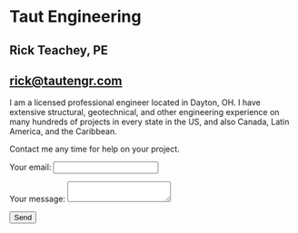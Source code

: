 # Taut Engineering
## Rick Teachey, PE
## rick@tautengr.com

I am a licensed professional engineer located in Dayton, OH. I have extensive structural, geotechnical, and other engineering experience on many hundreds of projects in every state in the US, and also Canada, Latin America, and the Caribbean.

Contact me any time for help on your project.

<form
  action="https://formspree.io/f/xeqyrdov"
  method="POST"
>
<p>  <label>
    Your email:
    <input type="email" name="email">
  </label></p>
<p>  <label>
    Your message:
    <textarea name="message"></textarea>
  </label></p>
  <!-- your other form fields go here -->
  <button type="submit">Send</button>
</form>
